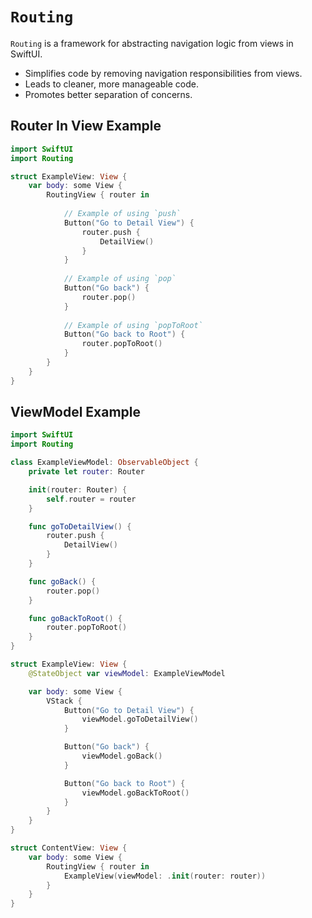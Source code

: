# ``Routing``

`Routing` is a framework for abstracting navigation logic from views in SwiftUI.
- Simplifies code by removing navigation responsibilities from views.
- Leads to cleaner, more manageable code.
- Promotes better separation of concerns.


## Router In View Example

```swift
import SwiftUI
import Routing

struct ExampleView: View {
    var body: some View {
        RoutingView { router in
    
            // Example of using `push`
            Button("Go to Detail View") {
                router.push {
                    DetailView()
                }
            }
    
            // Example of using `pop`
            Button("Go back") {
                router.pop()
            }
        
            // Example of using `popToRoot`
            Button("Go back to Root") {
                router.popToRoot()
            }
        }
    }
}
```

## ViewModel Example

``` swift
import SwiftUI
import Routing

class ExampleViewModel: ObservableObject {
    private let router: Router

    init(router: Router) {
        self.router = router
    }

    func goToDetailView() {
        router.push {
            DetailView()
        }
    }

    func goBack() {
        router.pop()
    }

    func goBackToRoot() {
        router.popToRoot()
    }
}

struct ExampleView: View {
    @StateObject var viewModel: ExampleViewModel

    var body: some View {
        VStack {
            Button("Go to Detail View") {
                viewModel.goToDetailView()
            }

            Button("Go back") {
                viewModel.goBack()
            }

            Button("Go back to Root") {
                viewModel.goBackToRoot()
            }
        }
    }
}

struct ContentView: View {
    var body: some View {
        RoutingView { router in
            ExampleView(viewModel: .init(router: router))
        }
    }
}
```
